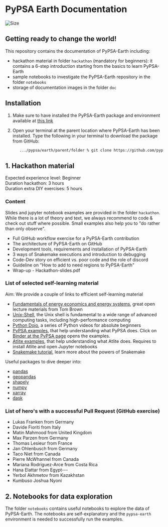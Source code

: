 # PyPSA Earth Documentation

![Size](https://img.shields.io/github/repo-size/pypsa-meets-earth/documentation)

## Getting ready to change the world!

This repository contains the documentation of PyPSA-Earth including:

- hackathon material in folder `hackathon`  (mandatory for beginners): it contains a 6-step introduction starting from the basics to learn PyPSA-Earth
- sample notebooks to investigate the PyPSA-Earth repository in the folder `notebooks`
- storage of documentation images in the folder `doc`

## Installation

1. Make sure to have installed the PyPSA-Earth package and environment available at [this link](https://github.com/pypsa-meets-earth/pypsa-earth.git)

2. Open your terminal at the parent location where PyPSA-Earth has been installed. Type the following in your terminal to download the package from GitHub:

   ```bash
      .../pypsa/earth/parent/folder % git clone https://github.com/pypsa-meets-earth/documentation.git
   ```

## 1. Hackathon material

Expected experience level: Beginner  
Duration hackathon: 3 hours  
Duration extra DIY exercises: 5 hours

### Content

Slides and jupyter notebook examples are provided in the folder `hackathon`. While there is a lot of theory and text, we always recommend to code & check out stuff where possible. Small examples also help you to "do rather than only observe".

- Full GitHub workflow exercise for a PyPSA-Earth contribution
- The architecture of PyPSA-Earth on GitHub
- Development tools, requirements and installation of PyPSA-Earth
- 3 ways of Snakemake executions and introduction to debugging
- Code-Dev story on efficient vs. poor code and the role of discord
- Guideline on "How to add to need regions to PyPSA-Earth"
- Wrap-up - Hackathon-slides.pdf

### List of selected self-learning material

Aim: We provide a couple of links to efficient self-learning material

- [Fundamentals of energy economics and energy systems](https://nworbmot.org/teaching.html), great open lecture materials from Tom Brown
- [Unix-Shell](https://swcarpentry.github.io/shell-novice/), the Unix shell is fundamental to a wide range of advanced computing tasks, including high-performance computing
- [Python Dojo](https://www.youtube.com/playlist?list=PLBZBJbE_rGRWeh5mIBhD-hhDwSEDxogDg), a series of Python videos for absolute beginners
- [PyPSA examples](https://github.com/PyPSA/PyPSA/tree/master/examples), that help understanding what PyPSA does. Click on [Binder at the PyPSA page](https://github.com/PyPSA/PyPSA) opens the examples.
- [Atlite examples](https://github.com/PyPSA/atlite/tree/master/examples), that help understanding what Atlite does. Requires to install Atlite and open Jupyter notebooks
- [Snakemake tutorial](https://snakemake.readthedocs.io/en/stable/tutorial/tutorial.html), learn more about the powers of Snakemake

Useful packages to dive deeper into:

- [pandas](https://pandas.pydata.org/)
- [geopandas](https://geopandas.org/en/stable/)
- [shapely](https://shapely.readthedocs.io/en/stable/manual.html#introduction)
- [numpy](https://nbviewer.org/github/jrjohansson/scientific-python-lectures/blob/master/Lecture-2-Numpy.ipynb)
- [xarray](http://xarray.pydata.org/en/stable/tutorials-and-videos.html)
- [dask](https://github.com/dask/dask-tutorial)

### List of hero's with a successful Pull Request (GitHub exercise)  

- Lukas Franken from Germany
- Davide Fioriti from Italy
- Matin Mahmood from United Kingdom
- Max Parzen from Germany
- Thomas Lesieur from France
- Jan Ohlenbusch from Germany
- Taco Niet from Canada
- Pierre McWhannel from Canada
- Mariana Rodríguez-Arce from Costa Rica
- Hana Elattar from Egypt---
- Yerbol Akhmetov from Kazakhstan
- Kumbuso Joshua Nyoni

## 2. Notebooks for data exploration

The folder `notebooks` contains useful notebooks to explore the data of PyPSA-Earth.
The notebooks are self-explanatory and the `pypsa-earth` environment is needed to successfully run the examples.
